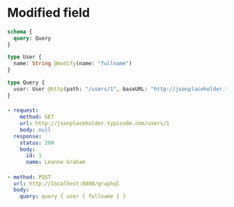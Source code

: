 # Modified field

####

```graphql @server
schema {
  query: Query
}

type User {
  name: String @modify(name: "fullname")
}

type Query {
  user: User @http(path: "/users/1", baseURL: "http://jsonplaceholder.typicode.com")
}
```

####

```yml @mock
- request:
    method: GET
    url: http://jsonplaceholder.typicode.com/users/1
    body: null
  response:
    status: 200
    body:
      id: 1
      name: Leanne Graham
```

####

```yml @assert
- method: POST
  url: http://localhost:8080/graphql
  body:
    query: query { user { fullname } }
```
